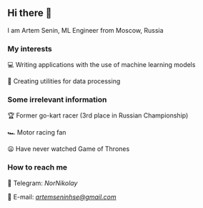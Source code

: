## Hi there 👋

I am Artem Senin, ML Engineer from Moscow, Russia

### My interests

💻 Writing applications with the use of machine learning models

🔧 Creating utilities for data processing


### Some irrelevant information

🏆 Former go-kart racer (3rd place in Russian Championship)

🏎️ Motor racing fan

😦 Have never watched Game of Thrones


### How to reach me
📱 Telegram: *NorNikolay*

📩 E-mail: *artemseninhse@gmail.com*

<!--
**artemseninhse/artemseninhse** is a ✨ _special_ ✨ repository because its `README.md` (this file) appears on your GitHub profile.

Here are some ideas to get you started:

- 🔭 I’m currently working on ...
- 🌱 I’m currently learning ...
- 👯 I’m looking to collaborate on ...
- 🤔 I’m looking for help with ...
- 💬 Ask me about ...
- 📫 How to reach me: ...
- 😄 Pronouns: ...
- ⚡ Fun fact: ...
-->
